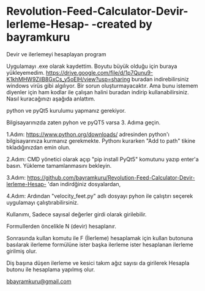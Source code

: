 # Revolution-Feed-Calculator-Devir-lerleme-Hesap- -created by bayramkuru
Devir ve ilerlemeyi hesaplayan program

Uygulamayı .exe olarak kaydettim. Boyutu büyük olduğu için buraya yükleyemedim.
https://drive.google.com/file/d/1p7Qunu9-K1khMHW9ZilB8GxCs_y5oElH/view?usp=sharing buradan indirebilirsiniz windows virüs gibi algılıyor. Bir sorun oluşturmayacaktır. Ama bunu istemem diyenler için ham kodlar ile çalışan halini buradan indirip kullanabilirsiniz. Nasıl kuracağınızı aşağıda anlattım.

python ve pyQt5 kurulumu yapmanız gerekiyor.

Bilgisayarınızda zaten pyhon ve pyQT5 varsa 3. Adıma geçin.

1.Adım: https://www.python.org/downloads/ adresinden python'ı bilgisayarınıza kurmanız gerekmekte. Pythonı kurarken "Add to path" tikine tıkladığınızdan emin olun.

2.Adım: CMD yönetici olarak açıp "pip install PyQt5" komutunu yazıp enter'a basın. Yükleme tamamlanmasını bekleyin.

3.Adım: https://github.com/bayramkuru/Revolution-Feed-Calculator-Devir-lerleme-Hesap- 'dan indirdğiniz dosyalardan,

4.Adım: Ardından "velocity_feet.py" adlı dosyayı pyhon ile çalıştırı seçerek uygulamayı çalıştırabilirsiniz.

Kullanımı,
Sadece sayısal değerler girdi olarak girilebilir.

Formullerden öncelikle N (devir) hesaplanır.

Sonrasında kullan komutu ile F (İlerleme) hesaplamak için kullan butonuna basılarak ilerleme formülüne ister başka ilerleme ister hesaplanan ilerleme girilmiş olur.

Diş başına düşen ilerleme ve kesici takım ağız sayısı da girilerek Hesapla butonu ile hesaplama yapılmış olur.

bbayramkuru@gmail.com
